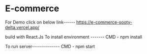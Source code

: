 # E-commerce

For Demo click on below link------
https://e-commerce-sooty-delta.vercel.app/



build with React.Js
To install environment -------
CMD - npm install

To run server--------------
CMD - npm start
